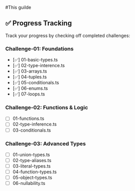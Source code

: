 #This guilde

## ✅ Progress Tracking

Track your progress by checking off completed challenges:

### Challenge-01: Foundations

- [✅] 01-basic-types.ts
- [✅] 02-type-interence.ts
- [✅] 03-arrays.ts
- [✅] 04-tuples.ts
- [✅] 05-conditionals.ts
- [✅] 06-enums.ts
- [✅] 07-loops.ts

### Challenge-02: Functions & Logic

- [ ] 01-functions.ts
- [ ] 02-type-inference.ts
- [ ] 03-conditionals.ts

### Challenge-03: Advanced Types

- [ ] 01-union-types.ts
- [ ] 02-type-aliases.ts
- [ ] 03-literal-types.ts
- [ ] 04-function-types.ts
- [ ] 05-object-types.ts
- [ ] 06-nullability.ts
